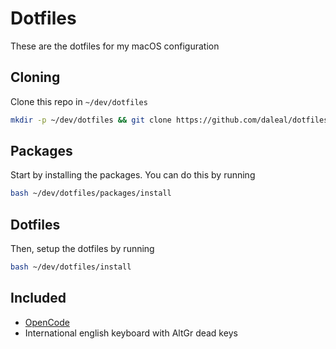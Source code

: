 # Dotfiles

These are the dotfiles for my macOS configuration

## Cloning

Clone this repo in `~/dev/dotfiles`

```bash
mkdir -p ~/dev/dotfiles && git clone https://github.com/daleal/dotfiles.git ~/dev/dotfiles
```

## Packages

Start by installing the packages. You can do this by running

```bash
bash ~/dev/dotfiles/packages/install
```

## Dotfiles

Then, setup the dotfiles by running

```bash
bash ~/dev/dotfiles/install
```

## Included

- [OpenCode](https://opencode.ai)
- International english keyboard with AltGr dead keys
